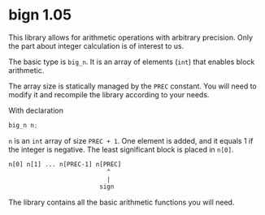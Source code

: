 # bign 1.05
This library allows for arithmetic operations with arbitrary precision. Only the part about integer calculation 
is of interest to us.

The basic type is `big_n`. It is an array of elements (`int`) that enables block arithmetic.

The array size is statically managed by the `PREC` constant. You will need to modify it and recompile the library according to your 
needs.

With declaration

```c
big_n n;
```

`n` is an `int` array of size `PREC + 1`. One element is added, and it equals 1 if the integer is negative.
The least significant block is placed in `n[0]`.

```txt
n[0] n[1] ... n[PREC-1] n[PREC]
                           ^
                           |
                         sign
```


The library contains all the basic arithmetic functions you will need.
